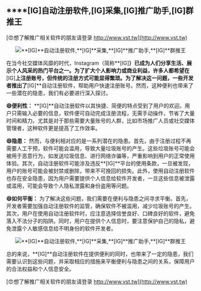 ## ****[IG]**自动注册软件,**[IG]**采集,**[IG]**推广助手,**[IG]**群推王**

[😍想了解推广相关软件的朋友请登录 http://www.vst.tw](http://www.vst.tw)

 <center><img src="https://vst.tw/MP4/tuiguang/png/6.png" alt="**[IG]**自动注册软件,**[IG]**采集,**[IG]**推广助手,**[IG]**群推王"></center>

在当今社交媒体风靡的时代，Instagram（简称**[IG]**）已成为人们分享生活、展示个人风采的热门平台之一。为了扩大个人影响力或商业利益，许多人都希望在**[IG]**上注册账号，但传统的注册方式可能显得繁琐。为了解决这一问题，一些开发者推出了**[IG]**自动注册软件，帮助用户快速注册账号。然而，这种便利也带来了一些潜在的隐患，我们有必要进行深入探讨。

**😄便利性：**
**[IG]**自动注册软件以其快捷、简便的特点受到了用户的欢迎。用户只需输入必要的信息，软件便可自动完成注册流程，无需手动操作，节省了大量时间和精力。尤其是对于那些需要大量账号的人群，比如市场推广人员或社交媒体管理者，这种软件更是提高了工作效率。

**😄隐患：**
然而，与便利相对应的是一系列潜在的隐患。首先，由于注册过程不再需要人工干预，软件可能会滥用，导致大量垃圾账号的产生。这些垃圾账号可能会被用于恶意行为，如发送垃圾信息、进行网络诈骗等，严重影响到用户的正常使用体验。其次，自动注册软件可能涉及违反**[IG]**平台的使用条款，一旦被发现，用户的账号可能会被封禁或删除，带来不可挽回的损失。此外，使用自动注册软件也存在安全隐患，因为用户需要提供个人信息给软件开发者，一旦这些信息被泄露或滥用，可能会导致个人隐私泄露和身份盗用等问题。

**😄如何平衡：**
为了解决这些问题，我们需要在便利与隐患之间寻求平衡。首先，开发者需要加强自动注册软件的监管，确保软件不被滥用，减少垃圾账号的产生。其次，用户在使用自动注册软件时，应注意选择信誉良好、口碑良好的软件，避免落入不法分子的陷阱。同时，用户在提供个人信息时，要注意保护自己的隐私，避免泄露个人敏感信息给不明身份的软件开发者。

 <center><img src="https://vst.tw/MP4/tuiguang/png/0.png" alt="**[IG]**自动注册软件,**[IG]**采集,**[IG]**推广助手,**[IG]**群推王"></center>

总的来说，**[IG]**自动注册软件在提供便利的同时，也带来了一定的隐患，我们需要认识到这些问题，并采取相应的措施来平衡便利与隐患之间的关系，保障用户的合法权益和个人信息安全。

[😍想了解推广相关软件的朋友请登录 http://www.vst.tw](http://www.vst.tw)



